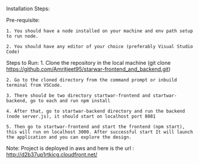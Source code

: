 Installation Steps:

Pre-requisite:

	1. You should have a node installed on your machine and env path setup to run node.
	
	2. You should have any editor of your choice (preferably Visual Studio Code)
	
Steps to Run:
	1. Clone the repository in the local machine (git clone https://github.com/Amritjeet95/starwar-frontend_and_backend.git)
	
	2. Go to the cloned directory from the command prompt or inbuild terminal from VSCode.
	
	3. There should be two directory startwar-frontend and startwar-backend, go to each and run npm install
	
	4. After that, go to startwar-backend directory and run the backend (node server.js), it should start on localhost port 8081
	
	5. Then go to startwar-frontend and start the frontend (npm start), this will run on localhost 3000. After successful start It will launch the application and you can explore the design.
	

Note: Project is deployed in aws and here is the url : http://d2b37up1rtkicg.cloudfront.net/
